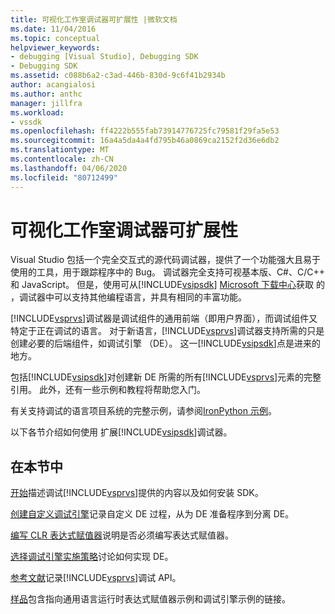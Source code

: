 ```yaml
---
title: 可视化工作室调试器可扩展性 |微软文档
ms.date: 11/04/2016
ms.topic: conceptual
helpviewer_keywords:
- debugging [Visual Studio], Debugging SDK
- Debugging SDK
ms.assetid: c088b6a2-c3ad-446b-830d-9c6f41b2934b
author: acangialosi
ms.author: anthc
manager: jillfra
ms.workload:
- vssdk
ms.openlocfilehash: ff4222b555fab73914776725fc79581f29fa5e53
ms.sourcegitcommit: 16a4a5da4a4fd795b46a0869ca2152f2d36e6db2
ms.translationtype: MT
ms.contentlocale: zh-CN
ms.lasthandoff: 04/06/2020
ms.locfileid: "80712499"
---
```

# <a name="visual-studio-debugger-extensibility"></a>可视化工作室调试器可扩展性
Visual Studio 包括一个完全交互式的源代码调试器，提供了一个功能强大且易于使用的工具，用于跟踪程序中的 Bug。 调试器完全支持可视基本版、C#、C/C++ 和 JavaScript。 但是，使用可从[!INCLUDE[vsipsdk](../../extensibility/includes/vsipsdk_md.md)] [Microsoft 下载中心](https://www.microsoft.com/download/details.aspx?id=21835)获取 的 ，调试器中可以支持其他编程语言，并具有相同的丰富功能。

 [!INCLUDE[vsprvs](../../code-quality/includes/vsprvs_md.md)]调试器是调试组件的通用前端（即用户界面），而调试组件又特定于正在调试的语言。 对于新语言，[!INCLUDE[vsprvs](../../code-quality/includes/vsprvs_md.md)]调试器支持所需的只是创建必要的后端组件，如调试引擎 （DE）。 这一[!INCLUDE[vsipsdk](../../extensibility/includes/vsipsdk_md.md)]点是进来的地方。

 包括[!INCLUDE[vsipsdk](../../extensibility/includes/vsipsdk_md.md)]对创建新 DE 所需的所有[!INCLUDE[vsprvs](../../code-quality/includes/vsprvs_md.md)]元素的完整引用。 此外，还有一些示例和教程将帮助您入门。

 有关支持调试的语言项目系统的完整示例，请参阅[IronPython 示例](https://www.microsoft.com/download/details.aspx?id=55984)。

 以下各节介绍如何使用 扩展[!INCLUDE[vsipsdk](../../extensibility/includes/vsipsdk_md.md)]调试器。

## <a name="in-this-section"></a>在本节中
 [开始](../../extensibility/debugger/getting-started-with-debugger-extensibility.md)描述调试[!INCLUDE[vsprvs](../../code-quality/includes/vsprvs_md.md)]提供的内容以及如何安装 SDK。

 [创建自定义调试引擎](../../extensibility/debugger/creating-a-custom-debug-engine.md)记录自定义 DE 过程，从为 DE 准备程序到分离 DE。

 [编写 CLR 表达式赋值器](../../extensibility/debugger/writing-a-common-language-runtime-expression-evaluator.md)说明是否必须编写表达式赋值器。

 [选择调试引擎实施策略](../../extensibility/debugger/choosing-a-debug-engine-implementation-strategy.md)讨论如何实现 DE。

 [参考文献](../../extensibility/debugger/reference/reference-visual-studio-debugging-apis.md)记录[!INCLUDE[vsprvs](../../code-quality/includes/vsprvs_md.md)]调试 API。

 [样品](../../extensibility/debugger/visual-studio-debugging-samples.md)包含指向通用语言运行时表达式赋值器示例和调试引擎示例的链接。
